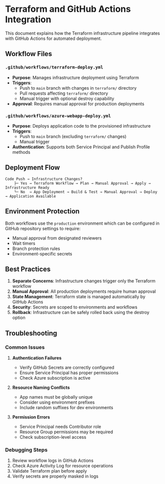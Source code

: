 # Terraform and GitHub Actions Integration

This document explains how the Terraform infrastructure pipeline integrates with GitHub Actions for automated deployment.

## Workflow Files

### `.github/workflows/terraform-deploy.yml`
- **Purpose**: Manages infrastructure deployment using Terraform
- **Triggers**: 
  - Push to `main` branch with changes in `terraform/` directory
  - Pull requests affecting `terraform/` directory
  - Manual trigger with optional destroy capability
- **Approval**: Requires manual approval for production deployments

### `.github/workflows/azure-webapp-deploy.yml`
- **Purpose**: Deploys application code to the provisioned infrastructure
- **Triggers**: 
  - Push to `main` branch (excluding `terraform/` changes)
  - Manual trigger
- **Authentication**: Supports both Service Principal and Publish Profile methods

## Deployment Flow

```
Code Push → Infrastructure Changes? 
    ├─ Yes → Terraform Workflow → Plan → Manual Approval → Apply → Infrastructure Ready
    └─ No  → App Deployment → Build & Test → Manual Approval → Deploy → Application Available
```

## Environment Protection

Both workflows use the `production` environment which can be configured in GitHub repository settings to require:
- Manual approval from designated reviewers
- Wait timers
- Branch protection rules
- Environment-specific secrets

## Best Practices

1. **Separate Concerns**: Infrastructure changes trigger only the Terraform workflow
2. **Manual Approval**: All production deployments require human approval
3. **State Management**: Terraform state is managed automatically by GitHub Actions
4. **Security**: Secrets are scoped to environments and workflows
5. **Rollback**: Infrastructure can be safely rolled back using the destroy option

## Troubleshooting

### Common Issues

1. **Authentication Failures**
   - Verify GitHub Secrets are correctly configured
   - Ensure Service Principal has proper permissions
   - Check Azure subscription is active

2. **Resource Naming Conflicts**
   - App names must be globally unique
   - Consider using environment prefixes
   - Include random suffixes for dev environments

3. **Permission Errors**
   - Service Principal needs Contributor role
   - Resource Group permissions may be required
   - Check subscription-level access

### Debugging Steps

1. Review workflow logs in GitHub Actions
2. Check Azure Activity Log for resource operations
3. Validate Terraform plan before apply
4. Verify secrets are properly masked in logs